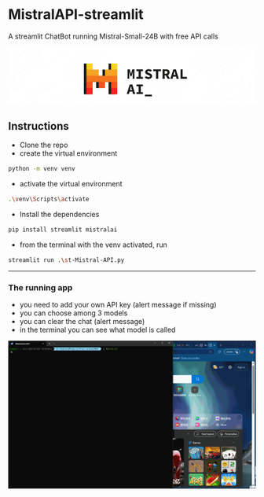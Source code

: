 # MistralAPI-streamlit
A streamlit ChatBot running Mistral-Small-24B with free API calls

<img src='https://github.com/fabiomatricardi/MistralAPI-streamlit/raw/main/mistralai.png' width=950>


## Instructions

- Clone the repo
- create the virtual environment
```bash
python -m venv venv
```
- activate the virtual environment
```bash
.\venv\Scripts\activate
```
- Install the dependencies
```bash
pip install streamlit mistralai 
```
- from the terminal with the venv activated, run
```bash
streamlit run .\st-Mistral-API.py
```

---


### The running app
- you need to add your own API key (alert message if missing)
- you can choose among 3 models
- you can clear the chat (alert message)
- in the terminal you can see what model is called
<img src='https://github.com/fabiomatricardi/MistralAPI-streamlit/raw/main/st-MistralApp-runLG.gif' width=1100>
